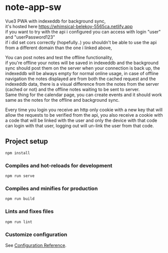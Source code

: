 # note-app-sw
Vue3 PWA with indexeddb for background sync, <br>
it's hosted here https://whimsical-belekoy-5565ca.netlify.app <br>
if you want to try with the api i configured you can access with login "user" and "userPassword123" <br>
if i did set cors correctly (hopefully..) you shouldn't be able to use the api from a different domain than the one i linked above,<br>

You can post notes and test the offline functionality,<br>
if you're offline your notes will be saved in indexeddb and the background sync should post them on the server when your connection is back up, the indexeddb will be always empty for normal online usage, in case of offline navigation the notes displayed are from both the cached request and the indexeddb data, there is a visual difference from the notes from the server (cached or not) and the offline notes waiting to be sent to server.<br>
Same thing for the calendar page, you can create events and it should work same as the notes for the offline and background sync.<br>

Every time you login you receive an http only cookie with a new key that will allow the requests to be verified from the api, you also receive a cookie with a code that will be linked with the user and only the device with that code can login with that user, logging out will un-link the user from that code.
## Project setup
```
npm install
```

### Compiles and hot-reloads for development
```
npm run serve
```

### Compiles and minifies for production
```
npm run build
```

### Lints and fixes files
```
npm run lint
```

### Customize configuration
See [Configuration Reference](https://cli.vuejs.org/config/).
